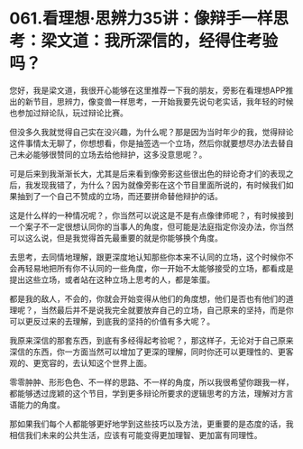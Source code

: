 # 061.看理想·思辨力35讲：像辩手一样思考：梁文道：我所深信的，经得住考验吗？

您好，我是梁文道，我很开心能够在这里推荐一下我的朋友，旁影在看理想APP推出的新节目，思辨力，像变兽一样思考，一开始我要先说句老实话，我年轻的时候也参加过辩论队，玩过辩论比赛。

但没多久我就觉得自己实在没兴趣，为什么呢？那是因为当时年少的我，觉得辩论这件事情太无聊了，你想想看，你是抽签选一个立场，然后你就要想尽办法去替自己未必能够很赞同的立场去给他辩护，这多没意思呢？。

可是后来到我渐渐长大，尤其是后来看到像旁影这些很出色的辩论奇才们的表现之后，我发现我错了，为什么？因为就像旁影在这个节目里面所说的，有时候我们如果抽到了一个自己不赞成的立场，而还要拼命替他辩护的话。

这是什么样的一种情况呢？，你当然可以说这是不是有点像律师呢？，有时候接到一个案子不一定很想认同你的当事人的角度，但可能是法庭指定你没办法，你当然可以这么说，但是我觉得首先最重要的就是你能够换个角度。

去思考，去同情地理解，跟更深度地认知那些你本来不认同的立场，这个时候你不会再轻易地把所有你不认同的一些角度，你一开始不太能够接受的立场，都看成是提出这些立场，或者站在这种立场上思考的人，都是笨蛋。

都是我的敌人，不会的，你就会开始变得从他们的角度想，他们是否也有他们的道理呢？，当然最后并不是说我完全就要放弃自己的立场，自己原来的坚持，而是你可以更反过来的去理解，到底我的坚持的价值有多大呢？。

我原来深信的那套东西，到底有多经得起考验呢？，那这样子，无论对于自己原来深信的东西，你一方面当然可以增加了更深的理解，同时你还可以更理性的、更客观的、更宽容的，去认知这个世界上面。

零零肿肿、形形色色、不一样的思路、不一样的角度，所以我很希望你跟我一样，都能够透过庞颖的这个节目，学到更多辩论所要求的逻辑思考的方法，理解对方言语能力的角度。

那如果我们每个人都能够更好地学到这些技巧以及方法，更重要的是态度的话，我相信我们未来的公共生活，应该有可能变得更加理智、更加富有同理性。